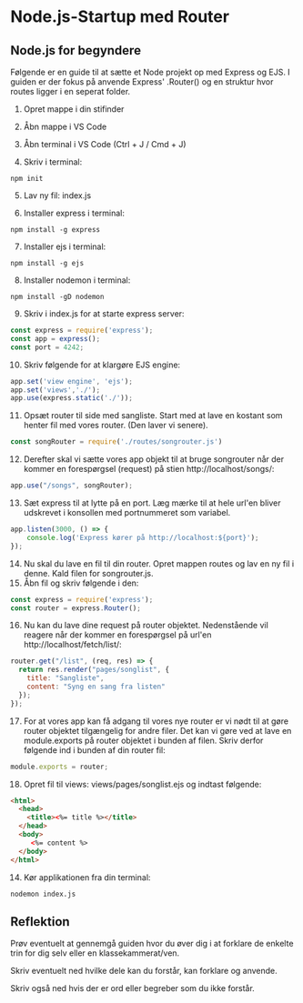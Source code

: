 # Node.js-Startup med Router
## Node.js for begyndere
Følgende er en guide til at sætte et Node projekt op med Express og EJS. I guiden er der fokus på anvende Express' .Router() og en struktur hvor routes ligger i en seperat folder. 

1. Opret mappe i din stifinder

2. Åbn mappe i VS Code

3. Åbn terminal i VS Code (Ctrl + J / Cmd + J)

4. Skriv i terminal: 
```
npm init
```

5. Lav ny fil: index.js

6. Installer express i terminal:
```
npm install -g express
```
7. Installer ejs i terminal:
```
npm install -g ejs
```
8. Installer nodemon i terminal:
```
npm install -gD nodemon
```
9. Skriv i index.js for at starte express server:
```javascript
const express = require('express');
const app = express();
const port = 4242;
```
10. Skriv følgende for at klargøre EJS engine:
```javascript
app.set('view engine', 'ejs');
app.set('views','./');
app.use(express.static('./'));
```
11. Opsæt router til side med sangliste. Start med at lave en kostant som henter fil med vores router. (Den laver vi senere).
```javascript
const songRouter = require('./routes/songrouter.js')
```
12. Derefter skal vi sætte vores app objekt til at bruge songrouter når der kommer en forespørgsel (request) på stien http://localhost/songs/: 
```javascript
app.use("/songs", songRouter);
```
13. Sæt express til at lytte på en port. Læg mærke til at hele url'en bliver udskrevet i konsollen med portnummeret som variabel. 
```javascript
app.listen(3000, () => {
    console.log('Express kører på http://localhost:${port}');
});
```
14. Nu skal du lave en fil til din router. Opret mappen routes og lav en ny fil i denne. Kald filen for songrouter.js.
15. Åbn fil og skriv følgende i den:
```javascript
const express = require('express');
const router = express.Router();
```
16. Nu kan du lave dine request på router objektet. Nedenstående vil reagere når der kommer en forespørgsel på url'en http://localhost/fetch/list/:
```javascript
router.get("/list", (req, res) => {
  return res.render("pages/songlist", {
    title: "Sangliste",
    content: "Syng en sang fra listen"
  });
});
```
17. For at vores app kan få adgang til vores nye router er vi nødt til at gøre router objektet tilgængelig for andre filer. Det kan vi gøre ved at lave en module.exports på router objektet i bunden af filen. Skriv derfor følgende ind i bunden af din router fil:
```javascript
module.exports = router;
```
18. Opret fil til views: views/pages/songlist.ejs og indtast følgende:
```html
<html>
  <head>
    <title><%= title %></title>
  </head>
  <body>
     <%= content %>
  </body>
</html>
```
14. Kør applikationen fra din terminal:
```
nodemon index.js
```
## Reflektion
Prøv eventuelt at gennemgå guiden hvor du  øver dig i at forklare de enkelte trin for dig selv eller en klassekammerat/ven. 

Skriv eventuelt ned hvilke dele kan du forstår, kan forklare og anvende. 

Skriv også ned hvis der er ord eller begreber som du ikke forstår.
